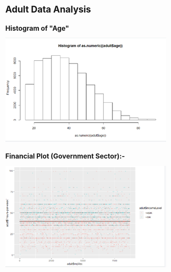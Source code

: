 # Adult Data Analysis

## Histogram of "Age"
![Image](https://github.com/AjithKumarVS/Data-Preparation-and-Analysis/blob/master/Adult%20Data%20Analysis/Outputs/Histogram_of_Variable_Age.PNG)
 
## Financial Plot (Government Sector):-
![Image](https://github.com/AjithKumarVS/Data-Preparation-and-Analysis/blob/master/Adult%20Data%20Analysis/Outputs/Goverment_Employees_Financial_Plot.PNG)

